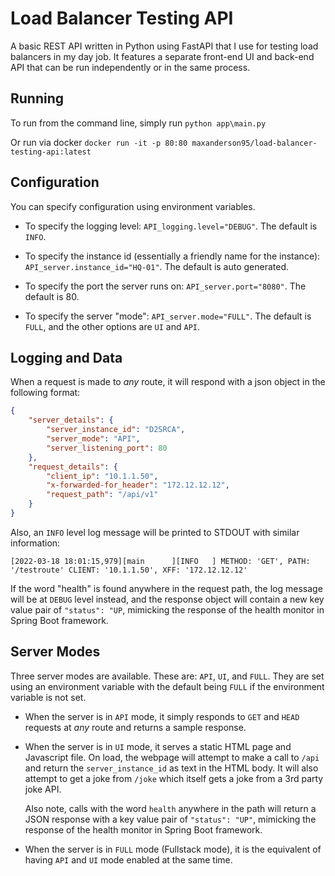 # Load Balancer Testing API

A basic REST API written in Python using FastAPI that I use for testing load balancers in my day job. It features a separate front-end UI and back-end API that can be run independently or in the same process.

## Running

To run from the command line, simply run `python app\main.py`

Or run via docker `docker run -it -p 80:80 maxanderson95/load-balancer-testing-api:latest`

## Configuration

You can specify configuration using environment variables.

* To specify the logging level: `API_logging.level="DEBUG"`. The default is `INFO`.

* To specify the instance id (essentially a friendly name for the instance): `API_server.instance_id="HQ-01"`. The default is auto generated.

* To specify the port the server runs on: `API_server.port="8080"`. The default is 80.

* To specify the server "mode": `API_server.mode="FULL"`. The default is `FULL`, and the other options are `UI` and `API`.

## Logging and Data

When a request is made to *any* route, it will respond with a json object in the following format:

```json
{
	"server_details": {
		"server_instance_id": "D2SRCA",
		"server_mode": "API",
		"server_listening_port": 80
	},
	"request_details": {
		"client_ip": "10.1.1.50",
		"x-forwarded-for_header": "172.12.12.12",
		"request_path": "/api/v1"
	}
}
```
Also, an `INFO` level log message will be printed to STDOUT with similar information:

`[2022-03-18 18:01:15,979][main      ][INFO   ] METHOD: 'GET', PATH: '/testroute' CLIENT: '10.1.1.50', XFF: '172.12.12.12'`

If the word "health" is found anywhere in the request path, the log message will be at `DEBUG` level instead, and the
response object will contain a new key value pair of `"status": "UP`, mimicking the response of the health monitor in
Spring Boot framework.

## Server Modes
Three server modes are available. These are: `API`, `UI`, and `FULL`. They are set using an environment variable with the default being `FULL` if the environment variable is not set.

* When the server is in `API` mode, it simply responds to `GET` and `HEAD` requests at *any* route and returns a sample response.

* When the server is in `UI` mode, it serves a static HTML page and Javascript file. On load, the webpage will attempt to make a call to `/api` and return the `server_instance_id` as text in the HTML body. It will also attempt to get a joke from `/joke` which itself gets a joke from a 3rd party joke API.

  Also note, calls with the word `health` anywhere in the path will return a JSON response with a key value pair of `"status": "UP"`, mimicking the response of the health monitor in Spring Boot framework.

* When the server is in `FULL` mode (Fullstack mode), it is the equivalent of having `API` and `UI` mode enabled at the same time.